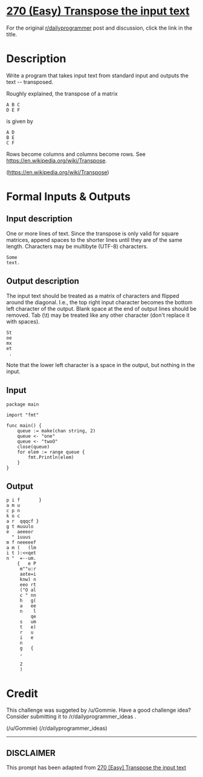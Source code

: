 # [270 (Easy) Transpose the input text](https://www.reddit.com/r/dailyprogrammer/comments/4msu2x/challenge_270_easy_transpose_the_input_text/)

For the original [r/dailyprogrammer](https://www.reddit.com/r/dailyprogrammer/) post and discussion, click the link in the title.

# Description
Write a program that takes input text from standard input and outputs the text -- transposed.

Roughly explained, the transpose of a matrix


```
A B C
D E F
```
is given by


```
A D
B E
C F
```
Rows become columns and columns become rows. See https://en.wikipedia.org/wiki/Transpose. 

(https://en.wikipedia.org/wiki/Transpose)
# Formal Inputs & Outputs
## Input description
One or more lines of text. Since the transpose is only valid for square matrices, append spaces to the shorter lines until they are of the same length. Characters may be multibyte (UTF-8) characters.


```
Some
text.
```
## Output description
The input text should be treated as a matrix of characters and flipped around the diagonal. I.e., the top right input character becomes the bottom left character of the output. Blank space at the end of output lines should be removed. Tab (\t) may be treated like any other character (don't replace it with spaces).


```
St
oe
mx
et
 .
```
Note that the lower left character is a space in the output, but nothing in the input.

## Input

```
package main

import "fmt"

func main() {
    queue := make(chan string, 2)
    queue <- "one"
    queue <- "twoO"
    close(queue)
    for elem := range queue {
        fmt.Println(elem)
    }
}
```
## Output

```
p i f       }
a m u
c p n
k o c
a r  qqqcf }
g t muuulo
e   aeeeor
  " iuuus
m f neeeeef
a m (   (lm
i t ):<<qet
n "  =--um.
    {   e P
     m""u:r
     aote=i
     knw) n
     eeo rt
     ("O al
     c " nn
     h   g(
     a   ee
     n    l
         qe
     s   um
     t   e)
     r   u
     i   e
     n
     g   {
     ,

     2
     )
```
# Credit
This challenge was suggeted by /u/Gommie. Have a good challenge idea? Consider submitting it to /r/dailyprogrammer_ideas .

(/u/Gommie)
(/r/dailyprogrammer_ideas)

----
## **DISCLAIMER**
This prompt has been adapted from [270 [Easy] Transpose the input text](https://www.reddit.com/r/dailyprogrammer/comments/4msu2x/challenge_270_easy_transpose_the_input_text/
)
